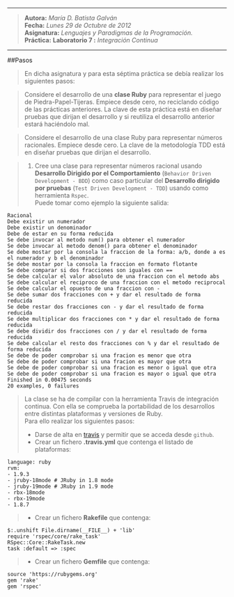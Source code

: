 ***
>**Autora:**         *María D. Batista Galván*  
>**Fecha:**          *Lunes 29 de Octubre de 2012*  
>**Asignatura:**     *Lenguajes y Paradigmas de la Programación.*  
>**Práctica:**       **Laboratorio 7 :** *Integración Continua*  
***

##Pasos

> En dicha asignatura y para esta séptima práctica se debía realizar los siguientes pasos:  

> Considere el desarrollo de una **clase Ruby** para representar el juego de Piedra-Papel-Tijeras. Empiece desde cero, no reciclando código de las prácticas anteriores. La clave de esta práctica está en diseñar pruebas que dirijan el desarrollo y si reutiliza el desarrollo anterior estará haciéndolo mal.  

> Considere el desarrollo de una clase Ruby para representar números racionales. Empiece desde cero. La clave de la metodología TDD está en diseñar pruebas que dirijan el desarrollo.  

>1.  Cree una clase para representar números racional usando **Desarrollo Dirigido por el Comportamiento** (`Behavior Driven Development - BDD`) como caso particular del **Desarrollo dirigido por pruebas** (`Test Driven Development - TDD`) usando como herramienta `Rspec`.  
Puede tomar como ejemplo la siguiente salida:  

	Racional  
	Debe existir un numerador  
	Debe existir un denominador  
	Debe de estar en su forma reducida  
	Se debe invocar al metodo num() para obtener el numerador  
	Se debe invocar al metodo denom() para obtener el denominador  
	Se debe mostar por la consola la fraccion de la forma: a/b, donde a es el numerador y b el denominador  
	Se debe mostar por la consola la fraccion en formato flotante  
	Se debe comparar si dos fracciones son iguales con ==  
	Se debe calcular el valor absoluto de una fraccion con el metodo abs  
	Se debe calcular el reciproco de una fraccion con el metodo reciprocal  
	Se debe calcular el opuesto de una fraccion con -  
	Se debe sumar dos fracciones con + y dar el resultado de forma reducida  
	Se debe restar dos fracciones con - y dar el resultado de forma reducida  
	Se debe multiplicar dos fracciones con * y dar el resultado de forma reducida  
	Se debe dividir dos fracciones con / y dar el resultado de forma reducida  
	Se debe calcular el resto dos fracciones con % y dar el resultado de forma reducida  
	Se debe de poder comprobar si una fracion es menor que otra  
	Se debe de poder comprobar si una fracion es mayor que otra  
	Se debe de poder comprobar si una fracion es menor o igual que otra  
	Se debe de poder comprobar si una fracion es mayor o igual que otra  
	Finished in 0.00475 seconds  
	20 examples, 0 failures  

>La clase se ha de compilar con la herramienta Travis de integración continua. Con ella se comprueba la portabilidad de los desarrollos entre distintas plataformas y versiones de Ruby.  
Para ello realizar los siguientes pasos:  
>* Darse de alta en [travis](https://travis-ci.org/) y permitir que se acceda desde `github`.  
>* Crear un fichero **.travis.yml** que contenga el listado de plataformas:  

	language: ruby  
	rvm:  
	- 1.9.3  
	- jruby-18mode # JRuby in 1.8 mode  
	- jruby-19mode # JRuby in 1.9 mode  
	- rbx-18mode  
	- rbx-19mode  
	- 1.8.7  

>* Crear un fichero **Rakefile** que contenga:  

	$:.unshift File.dirname(__FILE__) + 'lib'    
	require 'rspec/core/rake_task'  
	RSpec::Core::RakeTask.new  
	task :default => :spec  

>* Crear un fichero **Gemfile** que contenga:  

	source 'https://rubygems.org'  
	gem 'rake'  
	gem 'rspec'  